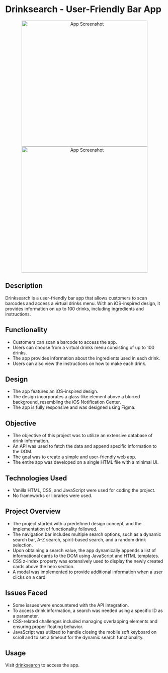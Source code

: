 # Drinksearch - User-Friendly Bar App

<p align="center">
  <img width="400" alt="App Screenshot" src="https://www.liamsegura.com/assets/images/design.jpg">
  <img width="400" alt="App Screenshot" src="https://www.liamsegura.com/assets/images/drinksearchdesktop.jpg">
</p>

## Description
Drinksearch is a user-friendly bar app that allows customers to scan barcodes and access a virtual drinks menu. With an iOS-inspired design, it provides information on up to 100 drinks, including ingredients and instructions.

## Functionality
- Customers can scan a barcode to access the app.
- Users can choose from a virtual drinks menu consisting of up to 100 drinks.
- The app provides information about the ingredients used in each drink.
- Users can also view the instructions on how to make each drink.

## Design
- The app features an iOS-inspired design.
- The design incorporates a glass-like element above a blurred background, resembling the iOS Notification Center.
- The app is fully responsive and was designed using Figma.

## Objective
- The objective of this project was to utilize an extensive database of drink information.
- An API was used to fetch the data and append specific information to the DOM.
- The goal was to create a simple and user-friendly web app.
- The entire app was developed on a single HTML file with a minimal UI.

## Technologies Used
- Vanilla HTML, CSS, and JavaScript were used for coding the project.
- No frameworks or libraries were used.

## Project Overview
- The project started with a predefined design concept, and the implementation of functionality followed.
- The navigation bar includes multiple search options, such as a dynamic search bar, A-Z search, spirit-based search, and a random drink selection.
- Upon obtaining a search value, the app dynamically appends a list of informational cards to the DOM using JavaScript and HTML templates.
- CSS z-index property was extensively used to display the newly created cards above the hero section.
- A modal was implemented to provide additional information when a user clicks on a card.

## Issues Faced
- Some issues were encountered with the API integration.
- To access drink information, a search was needed using a specific ID as a parameter.
- CSS-related challenges included managing overlapping elements and ensuring proper floating behavior.
- JavaScript was utilized to handle closing the mobile soft keyboard on scroll and to set a timeout for the dynamic search functionality.

## Usage
Visit [drinksearch](https://drinksearchh.netlify.app) to access the app.




